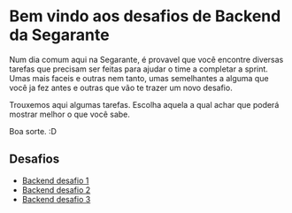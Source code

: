 # Bem vindo aos desafios de Backend da Segarante

Num dia comum aqui na Segarante, é provavel que você encontre diversas tarefas que precisam ser feitas para ajudar o time a completar a sprint. Umas mais faceis e outras nem tanto, umas semelhantes a alguma que você ja fez antes e outras que vão te trazer um novo desafio.

Trouxemos aqui algumas tarefas. Escolha aquela a qual achar que poderá mostrar melhor o que você sabe.

Boa sorte. :D

## Desafios

- [Backend desafio 1](https://github.com/segarante/interview-cases/tree/main/backend-challenge/desafio1)
- [Backend desafio 2](https://github.com/segarante/interview-cases/tree/main/backend-challenge/desafio2)
- [Backend desafio 3](https://github.com/segarante/interview-cases/tree/main/backend-challenge/desafio3)
